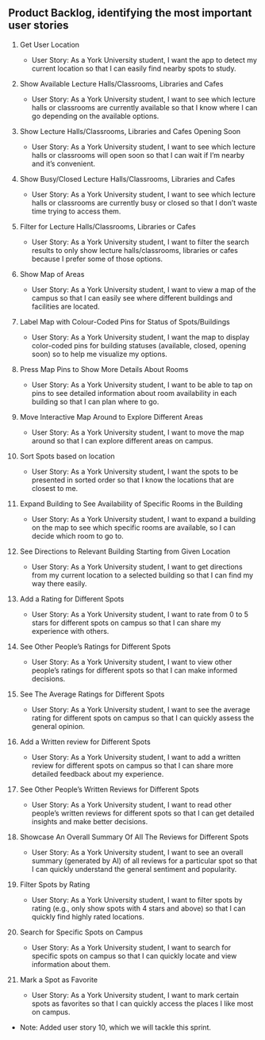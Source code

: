 ## Product Backlog, identifying the most important user stories
1) Get User Location
    - User Story: As a York University student, I want the app to detect my current location so that I can easily find nearby spots to study.

2) Show Available Lecture Halls/Classrooms, Libraries and Cafes
    - User Story: As a York University student, I want to see which lecture halls or classrooms are currently available so that I know where I can go depending on the available options.

3) Show Lecture Halls/Classrooms, Libraries and Cafes Opening Soon
    - User Story: As a York University student, I want to see which lecture halls or classrooms will open soon so that I can wait if I’m nearby and it’s convenient.

4) Show Busy/Closed Lecture Halls/Classrooms, Libraries and Cafes
    - User Story: As a York University student, I want to see which lecture halls or classrooms are currently busy or closed so that I don’t waste time trying to access them.

5) Filter for Lecture Halls/Classrooms, Libraries or Cafes
    - User Story: As a York University student, I want to filter the search results to only show lecture halls/classrooms, libraries or cafes because I prefer some of those options.

6) Show Map of Areas
    - User Story: As a York University student, I want to view a map of the campus so that I can easily see where different buildings and facilities are located.

7) Label Map with Colour-Coded Pins for Status of Spots/Buildings
     - User Story: As a York University student, I want the map to display color-coded pins for building statuses (available, closed, opening soon) so to help me visualize my options.

8) Press Map Pins to Show More Details About Rooms
    - User Story: As a York University student, I want to be able to tap on pins to see detailed information about room availability in each building so that I can plan where to go.

9) Move Interactive Map Around to Explore Different Areas
    - User Story: As a York University student, I want to move the map around so that I can explore different areas on campus.

10) Sort Spots based on location
    - User Story: As a York University student, I want the spots to be presented in sorted order so that I know the locations that are closest to me.

11) Expand Building to See Availability of Specific Rooms in the Building
    - User Story: As a York University student, I want to expand a building on the map to see which specific rooms are available, so I can decide which room to go to.

12) See Directions to Relevant Building Starting from Given Location
    - User Story: As a York University student, I want to get directions from my current location to a selected building so that I can find my way there easily.

13) Add a Rating for Different Spots
    - User Story: As a York University student, I want to rate from 0 to 5 stars for different spots on campus so that I can share my experience with others.

14) See Other People’s Ratings for Different Spots
    - User Story: As a York University student, I want to view other people’s ratings for different spots so that I can make informed decisions.

15) See The Average Ratings for Different Spots
    - User Story: As a York University student, I want to see the average rating for different spots on campus so that I can quickly assess the general opinion.

16) Add a Written review for Different Spots
    - User Story: As a York University student, I want to add a written review for different spots on campus so that I can share more detailed feedback about my experience.

17) See Other People’s Written Reviews for Different Spots
    - User Story: As a York University student, I want to read other people’s written reviews for different spots so that I can get detailed insights and make better decisions.

18) Showcase An Overall Summary Of All The Reviews for Different Spots
    - User Story: As a York University student, I want to see an overall summary (generated by AI) of all reviews for a particular spot so that I can quickly understand the general sentiment and popularity.

19) Filter Spots by Rating
    - User Story: As a York University student, I want to filter spots by rating (e.g., only show spots with 4 stars and above) so that I can quickly find highly rated locations.

20) Search for Specific Spots on Campus
    - User Story: As a York University student, I want to search for specific spots on campus so that I can quickly locate and view information about them.

21) Mark a Spot as Favorite
    - User Story: As a York University student, I want to mark certain spots as favorites so that I can quickly access the places I like most on campus.


* Note: Added user story 10, which we will tackle this sprint.